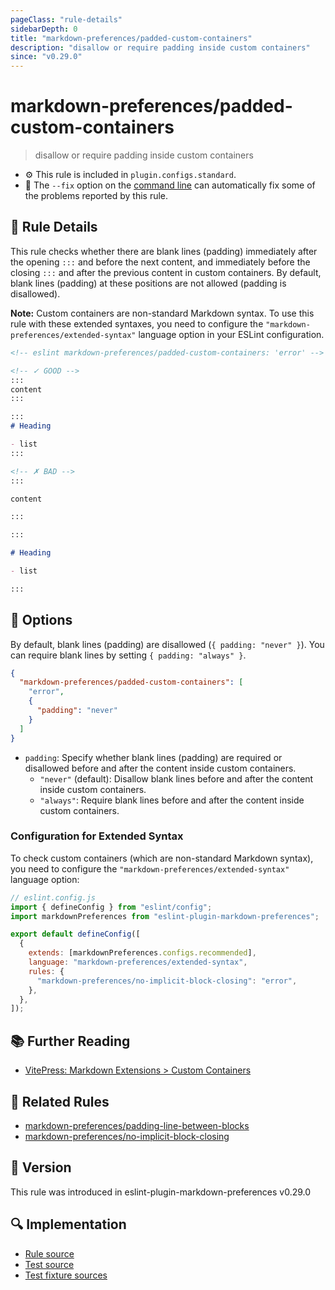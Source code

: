 ```yaml
---
pageClass: "rule-details"
sidebarDepth: 0
title: "markdown-preferences/padded-custom-containers"
description: "disallow or require padding inside custom containers"
since: "v0.29.0"
---
```


# markdown-preferences/padded-custom-containers

> disallow or require padding inside custom containers

- ⚙️ This rule is included in `plugin.configs.standard`.
- 🔧 The `--fix` option on the [command line](https://eslint.org/docs/user-guide/command-line-interface#fixing-problems) can automatically fix some of the problems reported by this rule.

## 📖 Rule Details

This rule checks whether there are blank lines (padding) immediately after the opening `:::` and before the next content, and immediately before the closing `:::` and after the previous content in custom containers.
By default, blank lines (padding) at these positions are not allowed (padding is disallowed).

**Note:** Custom containers are non-standard Markdown syntax. To use this rule with these extended syntaxes, you need to configure the `"markdown-preferences/extended-syntax"` language option in your ESLint configuration.

<!-- prettier-ignore-start -->

<!-- eslint-skip -->

```md
<!-- eslint markdown-preferences/padded-custom-containers: 'error' -->

<!-- ✓ GOOD -->
:::
content
:::

:::
# Heading

- list
:::

<!-- ✗ BAD -->
:::

content

:::

:::

# Heading

- list

:::
```

<!-- prettier-ignore-end -->

## 🔧 Options

By default, blank lines (padding) are disallowed (`{ padding: "never" }`).
You can require blank lines by setting `{ padding: "always" }`.

```json
{
  "markdown-preferences/padded-custom-containers": [
    "error",
    {
      "padding": "never"
    }
  ]
}
```

- `padding`: Specify whether blank lines (padding) are required or disallowed before and after the content inside custom containers.
  - `"never"` (default): Disallow blank lines before and after the content inside custom containers.
  - `"always"`: Require blank lines before and after the content inside custom containers.

### Configuration for Extended Syntax

To check custom containers (which are non-standard Markdown syntax), you need to configure the `"markdown-preferences/extended-syntax"` language option:

```js
// eslint.config.js
import { defineConfig } from "eslint/config";
import markdownPreferences from "eslint-plugin-markdown-preferences";

export default defineConfig([
  {
    extends: [markdownPreferences.configs.recommended],
    language: "markdown-preferences/extended-syntax",
    rules: {
      "markdown-preferences/no-implicit-block-closing": "error",
    },
  },
]);
```

## 📚 Further Reading

- [VitePress: Markdown Extensions > Custom Containers](https://vitepress.dev/guide/markdown#custom-containers)

## 👫 Related Rules

- [markdown-preferences/padding-line-between-blocks](./padding-line-between-blocks.md)
- [markdown-preferences/no-implicit-block-closing](./no-implicit-block-closing.md)

## 🚀 Version

This rule was introduced in eslint-plugin-markdown-preferences v0.29.0

## 🔍 Implementation

- [Rule source](https://github.com/ota-meshi/eslint-plugin-markdown-preferences/blob/main/src/rules/padded-custom-containers.ts)
- [Test source](https://github.com/ota-meshi/eslint-plugin-markdown-preferences/blob/main/tests/src/rules/padded-custom-containers.ts)
- [Test fixture sources](https://github.com/ota-meshi/eslint-plugin-markdown-preferences/tree/main/tests/fixtures/rules/padded-custom-containers)
